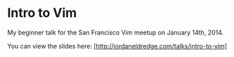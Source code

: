 # Intro to Vim

My beginner talk for the San Francisco Vim meetup on January 14th, 2014.

You can view the slides here: [http://jordaneldredge.com/talks/intro-to-vim]
